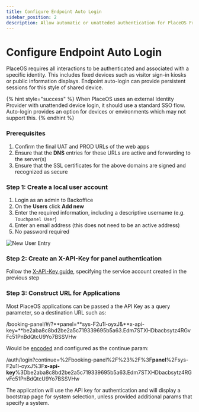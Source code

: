 ```yaml
---
title: Configure Endpoint Auto Login
sidebar_position: 2
description: Allow automatic or unatteded authentication for PlaceOS Frontend Applications
---
```


# Configure Endpoint Auto Login

PlaceOS requires all interactions to be authenticated and associated with a specific identity. This includes fixed devices such as visitor sign-in kiosks or public information displays. Endpoint auto-login can provide persistent sessions for this style of shared device.

{% hint style="success" %}
When PlaceOS uses an external Identity Provider with unattended device login, it should use a standard SSO flow. Auto-login provides an option for devices or environments which may not support this.
{% endhint %}

### Prerequisites

1. Confirm the final UAT and PROD URLs of the web apps
2. Ensure that the **DNS** entries for these URLs are active and forwarding to the server(s)
3. Ensure that the SSL certificates for the above domains are signed and recognized as secure

### Step 1: Create a local user account

1. Login as an admin to Backoffice
2. On the **Users** click **Add new**
3. Enter the required information, including a descriptive username (e.g. `Touchpanel User`)
4. Enter an email address (this does not need to be an active address)
5. No password required

![New User Entry](assets/panel\_login\_new\_user.png)

### Step 2: Create an X-API-Key for panel authentication

Follow the [X-API-Key guide](../authentication/x-api-keys.md), specifying the service account created in the previous step

### Step 3: Construct URL for Applications

Most PlaceOS applications can be passed a the API Key as a query parameter, so a destination URL such as:

/booking-panel/#/?**panel=**sys-F2u1l-oyxJ&**x-api-key=**be2aba8c8bd2be2a5c719339695b5a63.Edm7STXHDbacbsytz4RGvFc51PnBdQtcU9Yo7BSSVHw

Would be [encoded](https://developer.mozilla.org/en-US/docs/Web/JavaScript/Reference/Global\_Objects/encodeURIComponent) and configured as the continue param:

/auth/login?continue=%2Fbooking-panel%2F%23%2F%3F**panel**%2Fsys-F2u1l-oyxJ%3F**x-api-key**%3Dbe2aba8c8bd2be2a5c719339695b5a63.Edm7STXHDbacbsytz4RGvFc51PnBdQtcU9Yo7BSSVHw

The application will use the API key for authentication and will display a bootstrap page for system selection, unless provided additional params that specify a system.
